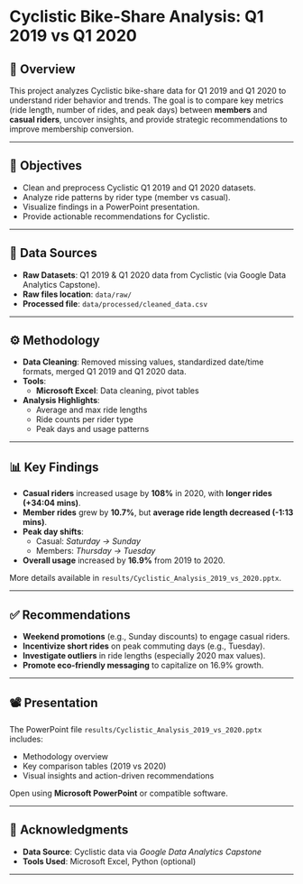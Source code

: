 # Cyclistic Bike-Share Analysis: Q1 2019 vs Q1 2020

## 📌 Overview
This project analyzes Cyclistic bike-share data for Q1 2019 and Q1 2020 to understand rider behavior and trends. The goal is to compare key metrics (ride length, number of rides, and peak days) between **members** and **casual riders**, uncover insights, and provide strategic recommendations to improve membership conversion.

---

## 🎯 Objectives

- Clean and preprocess Cyclistic Q1 2019 and Q1 2020 datasets.
- Analyze ride patterns by rider type (member vs casual).
- Visualize findings in a PowerPoint presentation.
- Provide actionable recommendations for Cyclistic.

---

## 📂 Data Sources

- **Raw Datasets**: Q1 2019 & Q1 2020 data from Cyclistic (via Google Data Analytics Capstone).
- **Raw files location**: `data/raw/`
- **Processed file**: `data/processed/cleaned_data.csv`

---

## ⚙️ Methodology

- **Data Cleaning**: Removed missing values, standardized date/time formats, merged Q1 2019 and Q1 2020 data.
- **Tools**:
  - **Microsoft Excel**: Data cleaning, pivot tables
- **Analysis Highlights**:
  - Average and max ride lengths
  - Ride counts per rider type
  - Peak days and usage patterns

---

## 📊 Key Findings

- **Casual riders** increased usage by **108%** in 2020, with **longer rides (+34:04 mins)**.
- **Member rides** grew by **10.7%**, but **average ride length decreased (-1:13 mins)**.
- **Peak day shifts**:
  - Casual: *Saturday → Sunday*
  - Members: *Thursday → Tuesday*
- **Overall usage** increased by **16.9%** from 2019 to 2020.

More details available in `results/Cyclistic_Analysis_2019_vs_2020.pptx`.

---

## ✅ Recommendations

- **Weekend promotions** (e.g., Sunday discounts) to engage casual riders.
- **Incentivize short rides** on peak commuting days (e.g., Tuesday).
- **Investigate outliers** in ride lengths (especially 2020 max values).
- **Promote eco-friendly messaging** to capitalize on 16.9% growth.

---

## 📽️ Presentation

The PowerPoint file `results/Cyclistic_Analysis_2019_vs_2020.pptx` includes:

- Methodology overview
- Key comparison tables (2019 vs 2020)
- Visual insights and action-driven recommendations

Open using **Microsoft PowerPoint** or compatible software.

---

## 🙏 Acknowledgments

- **Data Source**: Cyclistic data via *Google Data Analytics Capstone*
- **Tools Used**: Microsoft Excel, Python (optional)

---

